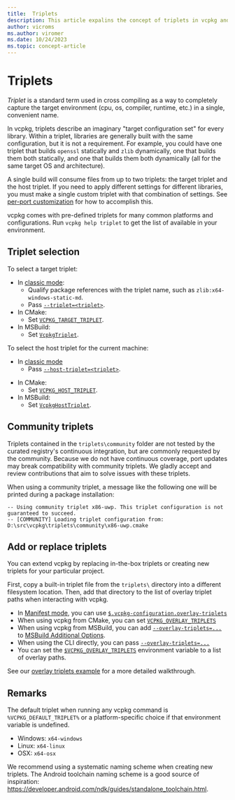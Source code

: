 ```yaml
---
title:  Triplets
description: This article expalins the concept of triplets in vcpkg and their capabilities.
author: vicroms
ms.author: viromer
ms.date: 10/24/2023
ms.topic: concept-article
---
```


# Triplets

*Triplet* is a standard term used in cross compiling as a way to completely
capture the target environment (cpu, os, compiler, runtime, etc.) in a single,
convenient name.

In vcpkg, triplets describe an imaginary "target configuration set" for every
library. Within a triplet, libraries are generally built with the same
configuration, but it is not a requirement. For example, you could have one
triplet that builds `openssl` statically and `zlib` dynamically, one that
builds them both statically, and one that builds them both dynamically (all for
the same target OS and architecture).

A single build will consume files from up to two triplets: the target triplet
and the host triplet. If you need to apply different settings for different
libraries, you must make a single custom triplet with that combination of
settings. See [per-port
customization](../users/triplets.md#per-port-customization) 
for how to accomplish this.

vcpkg comes with pre-defined triplets for many common platforms and
configurations. Run `vcpkg help triplet` to get the list of available in your
environment.

## Triplet selection

To select a target triplet:

* In [classic mode](../users/classic-mode.md):
  * Qualify package references with the triplet name, such as `zlib:x64-windows-static-md`.
  * Pass [`--triplet=<triplet>`](../commands/common-options.md#triplet).
* In CMake:
  * Set [`VCPKG_TARGET_TRIPLET`](buildsystems/cmake-integration.md#vcpkg_target_triplet).
* In MSBuild:
  * Set [`VcpkgTriplet`](buildsystems/msbuild-integration.md#vcpkgtriplet).

To select the host triplet for the current machine:

* In [classic mode](../users/clasic-mode.md)
  * Pass [`--host-triplet=<triplet>`](../commands/common-options.md#host-triplet).
- In CMake:
  * Set [`VCPKG_HOST_TRIPLET`](buildsystems/cmake-integration.md#vcpkg_host_triplet).
- In MSBuild:
  * Set [`VcpkgHostTriplet`](buildsystems/msbuild-integration.md#vcpkghosttriplet).

## Community triplets

Triplets contained in the `triplets\community` folder are not tested by the
curated registry's continuous integration, but are commonly requested by the
community. Because we do not have continuous coverage, port updates may break
compatibility with community triplets. We gladly accept and review contributions
that aim to solve issues with these triplets.

When using a community triplet, a message like the following one will be printed
during a package installation:

```console
-- Using community triplet x86-uwp. This triplet configuration is not guaranteed to succeed.
-- [COMMUNITY] Loading triplet configuration from: D:\src\vcpkg\triplets\community\x86-uwp.cmake
```

## Add or replace triplets

You can extend vcpkg by replacing in-the-box triplets or creating new triplets
for your particular project.

First, copy a built-in triplet file from the `triplets\` directory into a
different filesystem location. Then, add that directory to the list of overlay
triplet paths when interacting with vcpkg.

- In [Manifest mode](manifests.md), you can use
  [`$.vcpkg-configuration.overlay-triplets`](../reference/vcpkg-configuration-json.md#overlay-triplets)
- When using vcpkg from CMake, you can set
  [`VCPKG_OVERLAY_TRIPLETS`](buildsystems/cmake-integration.md#vcpkg_overlay_triplets)
- When using vcpkg from MSBuild, you can add
  [`--overlay-triplets=...`][overlay-triplets] to [MSBuild Additional
  Options](buildsystems/msbuild-integration.md#vcpkg-additional-install-options).
- When using the CLI directly, you can pass
  [`--overlay-triplets=...`][overlay-triplets]
- You can set the
  [`$VCPKG_OVERLAY_TRIPLETS`](config-environment.md#vcpkg_overlay_triplets)
  environment variable to a list of overlay paths.

See our [overlay triplets example](examples/overlay-triplets-linux-dynamic.md)
for a more detailed walkthrough.

[overlay-triplets]: ../commands/common-options.md#overlay-triplets

## Remarks

The default triplet when running any vcpkg command is `%VCPKG_DEFAULT_TRIPLET%`
or a platform-specific choice if that environment variable is undefined.

- Windows: `x64-windows`
- Linux: `x64-linux`
- OSX: `x64-osx`

We recommend using a systematic naming scheme when creating new triplets. The
Android toolchain naming scheme is a good source of inspiration:
<https://developer.android.com/ndk/guides/standalone_toolchain.html>.
